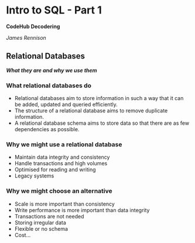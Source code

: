 # Intro to SQL - Part 1

**CodeHub Decodering**

*James Rennison*

## Relational Databases

***What they are and why we use them***

### What relational databases do

* Relational databases aim to store information in such a way that it can be added, updated and queried efficiently.
* The structure of a relational database aims to remove duplicate information.
* A relational database schema aims to store data so that there are as few dependencies as possible.

### Why we might use a relational database

* Maintain data integrity and consistency
* Handle transactions and high volumes
* Optimised for reading and writing
* Legacy systems

### Why we might choose an alternative

* Scale is more important than consistency
* Write performance is more important than data integrity
* Transactions are not needed
* Storing irregular data
* Flexible or no schema
* Cost…

